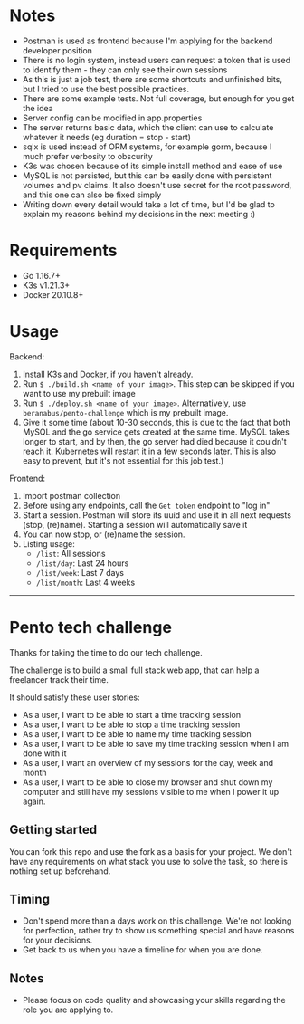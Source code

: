 # Notes

- Postman is used as frontend because I'm applying for the backend developer position
- There is no login system, instead users can request a token that is used to identify them - they can only see their own sessions
- As this is just a job test, there are some shortcuts and unfinished bits, but I tried to use the best possible practices.
- There are some example tests. Not full coverage, but enough for you get the idea
- Server config can be modified in app.properties
- The server returns basic data, which the client can use to calculate whatever it needs (eg duration = stop - start)
- sqlx is used instead of ORM systems, for example gorm, because I much prefer verbosity to obscurity
- K3s was chosen because of its simple install method and ease of use
- MySQL is not persisted, but this can be easily done with persistent volumes and pv claims. It also doesn't use secret for the root password, and this one can also be fixed simply
- Writing down every detail would take a lot of time, but I'd be glad to explain my reasons behind my decisions in the next meeting :)

# Requirements

- Go 1.16.7+
- K3s v1.21.3+
- Docker 20.10.8+

# Usage

Backend:
1. Install K3s and Docker, if you haven't already.
2. Run `$ ./build.sh <name of your image>`. This step can be skipped if you want to use my prebuilt image
3. Run `$ ./deploy.sh <name of your image>`. Alternatively, use `beranabus/pento-challenge` which is my prebuilt image.
4. Give it some time (about 10-30 seconds, this is due to the fact that both MySQL and the go service gets created at the same time. MySQL takes longer to start, and by then, the go server had died because it couldn't reach it. Kubernetes will restart it in a few seconds later. This is also easy to prevent, but it's not essential for this job test.)

Frontend:
1. Import postman collection
2. Before using any endpoints, call the `Get token` endpoint to "log in"
3. Start a session. Postman will store its uuid and use it in all next requests (stop, (re)name). Starting a session will automatically save it
4. You can now stop, or (re)name the session.
5. Listing usage:
   - `/list`: All sessions
   - `/list/day`: Last 24 hours
   - `/list/week`: Last 7 days
   - `/list/month`: Last 4 weeks

---
# Pento tech challenge

Thanks for taking the time to do our tech challenge.

The challenge is to build a small full stack web app, that can help a freelancer track their time.

It should satisfy these user stories:

- As a user, I want to be able to start a time tracking session
- As a user, I want to be able to stop a time tracking session
- As a user, I want to be able to name my time tracking session
- As a user, I want to be able to save my time tracking session when I am done with it
- As a user, I want an overview of my sessions for the day, week and month
- As a user, I want to be able to close my browser and shut down my computer and still have my sessions visible to me when I power it up again.

## Getting started

You can fork this repo and use the fork as a basis for your project. We don't have any requirements on what stack you use to solve the task, so there is nothing set up beforehand.

## Timing

- Don't spend more than a days work on this challenge. We're not looking for perfection, rather try to show us something special and have reasons for your decisions.
- Get back to us when you have a timeline for when you are done.

## Notes

- Please focus on code quality and showcasing your skills regarding the role you are applying to.
